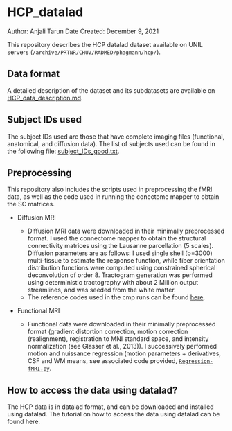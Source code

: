 # HCP_datalad

Author: Anjali Tarun
Date Created: December 9, 2021

This repository describes the HCP datalad dataset available on UNIL servers (`/archive/PRTNR/CHUV/RADMED/phagmann/hcp/`).

## Data format

A detailed description of the dataset and its subdatasets are available on [HCP_data_description.md](https://github.com/abtarun/HCP_datalad/blob/main/HCP_data_description.md).

## Subject IDs used

The subject IDs used are those that have complete imaging files (functional, anatomical, and diffusion data). The list of subjects used can be found in the following file: [subject_IDs_good.txt](https://github.com/abtarun/HCP_datalad/blob/main/subject_IDs_good.txt).

## Preprocessing 

This repository also includes the scripts used in preprocessing the fMRI data, as well as the code used in running the conectome mapper to obtain the SC matrices.

  * Diffusion MRI
    * Diffusion MRI data were downloaded in their minimally preprocessed format. I used the connectome mapper to obtain the structural connectivity matrices using the Lausanne parcellation (5 scales). Diffusion parameters are as follows: I used single shell (b=3000) multi-tissue to estimate the response function, while fiber orientation distribution functions were computed using constrained spherical deconvolution of order 8. Tractogram generation was performed using deterministic tractography with about 2 Million output streamlines, and was seeded from the white matter. 
    * The reference codes used in the cmp runs can be found [here](https://github.com/abtarun/HCP_datalad/blob/main/diffusion).
    
  * Functional MRI
    * Functional data were downloaded in their minimally preprocessed format (gradient distortion correction, motion correction (realignment), registration to MNI standard space, and intensity normalization (see Glasser et al., 2013)). I successively performed motion and  nuissance regression (motion parameters + derivatives, CSF and WM means, see associated code provided, [`Regression-fMRI.py`](https://github.com/abtarun/HCP_datalad/blob/main/Regression-fMRI.py).


## How to access the data using datalad?

The HCP data is in datalad format, and can be downloaded and installed using datalad. The tutorial on how to access the data using datalad can be found here.

